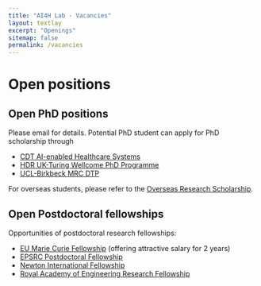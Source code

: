 ```yaml
---
title: "AI4H Lab - Vacancies"
layout: textlay
excerpt: "Openings"
sitemap: false
permalink: /vacancies
---
```


# Open positions

<!--**Note: We currently don't have funding for additional PhD and postdoc positions. We can only welcome you if you have a fellowship. I'd be happy to support you after you apply to our group. Take a look at the [veni fellowship](https://www.nwo.nl/en/calls/nwo-talent-programme-veni-science-domain) or the Marie Curie fellowship (currently closed, next deadline probably Fall 2021, [here is last years call]({{ site.baseurl }}/downloads/h2020-wp1820-msca_en.pdf)).**-->


<!--

We are always looking for new group members with passion, talent, and grit!

You will have the chance to work on the grand challenges of condensed matter physics, often at the interface of instrumental design and new physics. You will be involved in determining the important and interesting questions, creating and improving instrumental setups, performing measurements, and making discoveries.

### Past open positions

You find the past job openings here:
[Opening 1]({{ site.baseurl }}/downloads/GeneralPostdoc_2019_v01.pdf),
[Opening 2]({{ site.baseurl }}/downloads/PPMS_PhD_2019_v01.pdf),
[Opening 3]({{ site.baseurl }}/downloads/PD.pdf),
[Opening 4]({{ site.baseurl }}/downloads/PHD1.pdf), 
[Opening 5]({{ site.baseurl }}/downloads/PHD2.pdf).

### Applications for PhD and Postdoc positions
If you are interested in working with us as a PhD student or postdoc, please send me an [email](mailto:milan.allan@gmail.com). State briefly why you are interested and attach a CV, including information about the grades you had as an undergraduate. No need for a separate cover letter or certificates. **Important**: please insert _"Application PhD"_ or _"Application Postdoc"_ in the subject line. If you are applying to a specific advertisement, note this in your email.


### Master projects for Leiden University students
If you are a Master student at Leiden University looking for a Master project, contact me (or any group member) per email or stop by my office.

### Bsc / Master students from elsewhere
If you are interested in pursuing a Master degree at Leiden University, see [mastersinleiden.nl](http://www.mastersinleiden.nl/programmes/physics/en/introduction). Sometimes, we take master students or summer interns if we get exceptional applicants (this usually means very good grades and a personal recommendation).


<figure>
<img src="{{ site.remote_url }}{{ site.baseurl }}/images/picpic/Gallery/DSC_0696.jpg" width="95%">
</figure>

-->
## Open PhD positions
Please email for details. Potential PhD student can apply for PhD scholarship through 
- [CDT AI-enabled Healthcare Systems](https://www.ucl.ac.uk/aihealth-cdt/information-applicants)
- [HDR UK-Turing Wellcome PhD Programme](https://www.hdruk.ac.uk/careers-in-health-data-science/further-education/phd-programme/)
- [UCL-Birkbeck MRC DTP](https://www.uclbbk-mrcdtp.ac.uk/)

For overseas students, please refer to the [Overseas Research Scholarship](https://www.ucl.ac.uk/scholarships/research-excellence-scholarship). 

## Open Postdoctoral fellowships

Opportunities of postdoctoral research fellowships:
- [EU Marie Curie Fellowship](https://marie-sklodowska-curie-actions.ec.europa.eu/) (offering attractive salary for 2 years)
- [EPSRC Postdoctoral Fellowship](https://www.ukri.org/publications/post-doctoral-and-open-fellowships/)
- [Newton International Fellowship](https://royalsociety.org/grants-schemes-awards/grants/newton-international/)
- [Royal Academy of Engineering Research Fellowship](https://raeng.org.uk/programmes-and-prizes/programmes/uk-grants-and-prizes/support-for-research/research-fellowships)